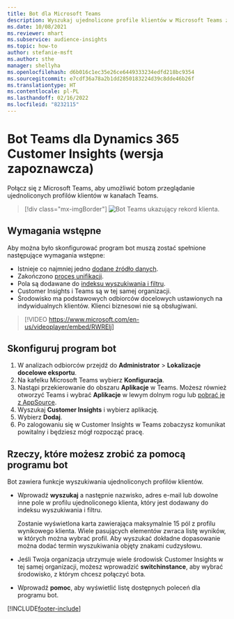 ```yaml
---
title: Bot dla Microsoft Teams
description: Wyszukaj ujednolicone profile klientów w Microsoft Teams za pomocą bota.
ms.date: 10/08/2021
ms.reviewer: mhart
ms.subservice: audience-insights
ms.topic: how-to
author: stefanie-msft
ms.author: sthe
manager: shellyha
ms.openlocfilehash: d6b016c1ec35e26ce6449333234edfd218bc9354
ms.sourcegitcommit: e7cdf36a78a2b1dd2850183224d39c8dde46b26f
ms.translationtype: HT
ms.contentlocale: pl-PL
ms.lasthandoff: 02/16/2022
ms.locfileid: "8232115"
---
```

# <a name="teams-bot-for-dynamics-365-customer-insights-preview"></a>Bot Teams dla Dynamics 365 Customer Insights (wersja zapoznawcza)

Połącz się z Microsoft Teams, aby umożliwić botom przeglądanie ujednoliconych profilów klientów w kanałach Teams.

> [!div class="mx-imgBorder"]
> ![Bot Teams ukazujący rekord klienta.](media/teams-bot.png "Bot Teams ukazujący rekord klienta")

## <a name="prerequisites"></a>Wymagania wstępne

Aby można było skonfigurować program bot muszą zostać spełnione następujące wymagania wstępne:

- Istnieje co najmniej jedno [dodane źródło danych](data-sources.md).
- Zakończono [proces unifikacji](data-unification.md).
- Pola są dodawane do [indeksu wyszukiwania i filtru](search-filter-index.md).
- Customer Insights i Teams są w tej samej organizacji.
- Środowisko ma podstawowych odbiorców docelowych ustawionych na indywidualnych klientów. Klienci biznesowi nie są obsługiwani.


> [!VIDEO https://www.microsoft.com/en-us/videoplayer/embed/RWRElj]
## <a name="configure-the-bot"></a>Skonfiguruj program bot

1. W analizach odbiorców przejdź do **Administrator** > **Lokalizacje docelowe eksportu**.
1. Na kafelku Microsoft Teams wybierz **Konfiguracja**.
1. Nastąpi przekierowanie do obszaru **Aplikacje** w Teams. Możesz również otworzyć Teams i wybrać **Aplikacje** w lewym dolnym rogu lub [pobrać je z AppSource](https://go.microsoft.com/fwlink/?linkid=2124104).
1. Wyszukaj **Customer Insights** i wybierz aplikację.
1. Wybierz **Dodaj**.
1. Po zalogowaniu się w Customer Insights w Teams zobaczysz komunikat powitalny i będziesz mógł rozpocząć pracę.

## <a name="things-you-can-do-with-the-bot"></a>Rzeczy, które możesz zrobić za pomocą programu bot

Bot zawiera funkcje wyszukiwania ujednoliconych profilów klientów.

- Wprowadź **wyszukaj** a następnie nazwisko, adres e-mail lub dowolne inne pole w profilu ujednoliconego klienta, który jest dodawany do indeksu wyszukiwania i filtru.

  Zostanie wyświetlona karta zawierająca maksymalnie 15 pól z profilu wynikowego klienta. Wiele pasujących elementów zwraca listę wyników, w których można wybrać profil. Aby wyszukać dokładne dopasowanie można dodać termin wyszukiwania objęty znakami cudzysłowu.

- Jeśli Twoja organizacja utrzymuje wiele środowisk Customer Insights w tej samej organizacji, możesz wprowadzić **switchinstance**, aby wybrać środowisko, z którym chcesz połączyć bota.

- Wprowadź **pomoc**, aby wyświetlić listę dostępnych poleceń dla programu bot.  


[!INCLUDE[footer-include](../includes/footer-banner.md)]